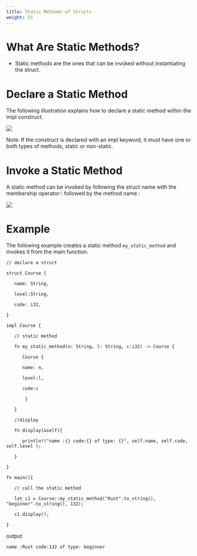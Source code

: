 ```yaml
---
title: Static Methods of Structs
weight: 55
---
```



# What Are Static Methods? 
- Static methods are the ones that can be invoked without instantiating the struct.

# Declare a Static Method

The following illustration explains how to declare a static method within the impl construct.

![](/img/diagrams/93.static-method.png)


Note: If the construct is declared with an impl keyword, it must have one or both types of methods, static or non-static.

# Invoke a Static Method 

A static method can be invoked by following the struct name with the membership operator:: followed by the method name :

![](/img/diagrams/94.call-method.png)


# Example 

The following example creates a static method `my_static_method` and invokes it from the main function.

```
// declare a struct

struct Course {

   name: String,

   level:String,

   code: i32,

}

impl Course {

   // static method

   fn my_static_method(n: String, l: String, c:i32) -> Course {

      Course { 

      name: n, 

      level:l,

      code:c

       }

   }

   //display

   fn display(&self){

      println!("name :{} code:{} of type: {}", self.name, self.code, self.level );

   }

}

fn main(){

   // call the static method

   let c1 = Course::my_static_method("Rust".to_string(), "beginner".to_string(), 132);

   c1.display();

}

```

output 

```
name :Rust code:132 of type: beginner

```


